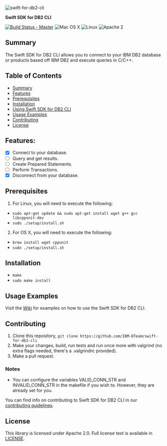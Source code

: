 ![swift-for-db2-cli](https://ibm.ent.box.com/representation/file_version_100160380166/image_2048/1.png?shared_name=0th9tuq3b5u04i3ryt6v6a8tfx93qa53)

**Swift SDK for DB2 CLI**

[![Build Status - Master](https://travis-ci.org/IBM-DTeam/swift-for-db2-cli.svg?branch=new)](https://travis-ci.org/IBM-DTeam/swift-for-db2-cli)
![Mac OS X](https://img.shields.io/badge/os-Mac%20OS%20X-green.svg?style=flat)
![Linux](https://img.shields.io/badge/os-linux-green.svg?style=flat)
![Apache 2](https://img.shields.io/badge/license-Apache2-blue.svg?style=flat)

## Summary

The Swift SDK for DB2 CLI allows you to connect to your IBM DB2 database or products based off IBM DB2 and execute queries in C/C++.

## Table of Contents
* [Summary](#summary)
* [Features](#features)
* [Prerequisites](#prerequisites)
* [Installation](#installation)
* [Using Swift SDK for DB2 CLI](#using-swift-sdk-for-db2-cli)
* [Usage Examples](#usage-examples)
* [Contributing](#contributing)
* [License](#license)

## Features:

- [x] Connect to your database.
- [ ] Query and get results.
- [ ] Create Prepared Statements.
- [ ] Perform Transactions.
- [x] Disconnect from your database.

## Prerequisites

1. For Linux, you will need to execute the following:

  - `sudo apt-get update && sudo apt-get install wget g++ gcc libcppunit-dev`
  - `sudo ./setup/install.sh`

2. For OS X, you will need to execute the following:

  - `brew install wget cppunit`
  - `sudo ./setup/install.sh`

## Installation

  - `make`
  - `sudo make install`

## Usage Examples
Visit the [Wiki](https://github.com/IBM-DTeam/swift-for-db2-cli/wiki) for examples on how to use the Swift SDK for DB2 CLI.

## Contributing
1. Clone this repository, `git clone https://github.com/IBM-DTeam/swift-for-db2-cli`
2. Make your changes, build, run tests and run once more with valgrind (no extra flags needed, there's a .valgrindrc provided).
3. Make a pull request.

  ### Notes
  * You can configure the variables VALID_CONN_STR and INVALID_CONN_STR in the makefile if you wish to. However, they are already set for you.

You can find info on contributing to Swift SDK for DB2 CLI in our [contributing guidelines](CONTRIBUTING.md).

## License
This library is licensed under Apache 2.0. Full license text is available in [LICENSE](LICENSE.txt).
